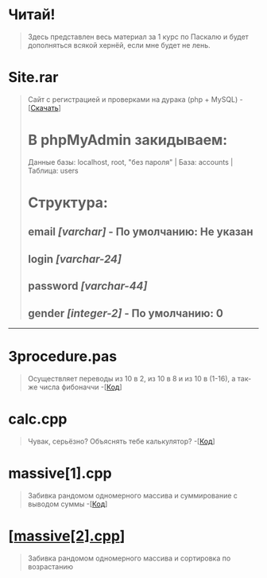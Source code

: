 # Читай!
> Здесь представлен весь материал за 1 курс по Паскалю и будет дополняться всякой хернёй, если мне будет не лень.

# Site.rar 
> Сайт с регистрацией и проверками на дурака (php + MySQL) - [[Скачать](https://github.com/morozovxc/code-pascal/blob/main/Site.rar "Сайт")] 
># В phpMyAdmin закидываем:
> Данные базы: localhost, root, "без пароля" | База: accounts | Таблица: users
># Структура:
> email *[varchar]* - По умолчанию: Не указан
> ---
> login *[varchar-24]*
> ---
> password *[varchar-44]*
> ---
> gender *[integer-2]* - По умолчанию: 0
> ---
---
# 3procedure.pas
> Осуществляет переводы из 10 в 2, из 10 в 8 и из 10 в (1-16), а так-же числа фибоначчи -[[Код](https://github.com/morozovxc/code-pascal/blob/main/3procedure.pas "Код")]

# calc.cpp
> Чувак, серьёзно? Объяснять тебе калькулятор? -[[Код](https://github.com/morozovxc/code-pascal/blob/main/calc.cpp "Код")]

# massive[1].cpp
> Забивка рандомом одномерного массива и суммирование с выводом суммы -[[Код](https://github.com/morozovxc/code-pascal/blob/main/massive[1].cpp "Код")]

# [[massive[2].cpp](https://github.com/morozovxc/code-pascal/blob/main/massive[2].cpp "Код")]
> Забивка рандомом одномерного массива и сортировка по возрастанию

